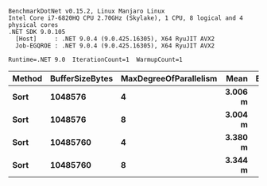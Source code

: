 ```

BenchmarkDotNet v0.15.2, Linux Manjaro Linux
Intel Core i7-6820HQ CPU 2.70GHz (Skylake), 1 CPU, 8 logical and 4 physical cores
.NET SDK 9.0.105
  [Host]     : .NET 9.0.4 (9.0.425.16305), X64 RyuJIT AVX2
  Job-EGQROE : .NET 9.0.4 (9.0.425.16305), X64 RyuJIT AVX2

Runtime=.NET 9.0  IterationCount=1  WarmupCount=1  

```
| Method | BufferSizeBytes | MaxDegreeOfParallelism | Mean    | Error | Gen0          | Gen1         | Gen2         | Allocated |
|------- |---------------- |----------------------- |--------:|------:|--------------:|-------------:|-------------:|----------:|
| **Sort**   | **1048576**         | **4**                      | **3.006 m** |    **NA** | **19421000.0000** | **3125000.0000** | **2248000.0000** | **120.69 GB** |
| **Sort**   | **1048576**         | **8**                      | **3.004 m** |    **NA** | **19198000.0000** | **2824000.0000** | **1968000.0000** | **120.89 GB** |
| **Sort**   | **10485760**        | **4**                      | **3.380 m** |    **NA** | **12224000.0000** |  **664000.0000** |  **222000.0000** | **100.95 GB** |
| **Sort**   | **10485760**        | **8**                      | **3.344 m** |    **NA** | **12258000.0000** |  **643000.0000** |  **205000.0000** | **101.13 GB** |
